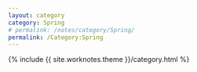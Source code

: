 ```yaml
---
layout: category
category: Spring
# permalink: /notes/category/Spring/
permalink: /Category:Spring
---
```

{% include {{ site.worknotes.theme }}/category.html %}